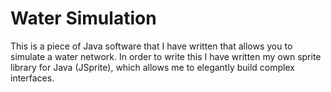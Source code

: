 # Water Simulation

This is a piece of Java software that I have written that allows you to simulate a water network. In order to write this
I have written my own sprite library for Java (JSprite), which allows me to elegantly build complex interfaces.
